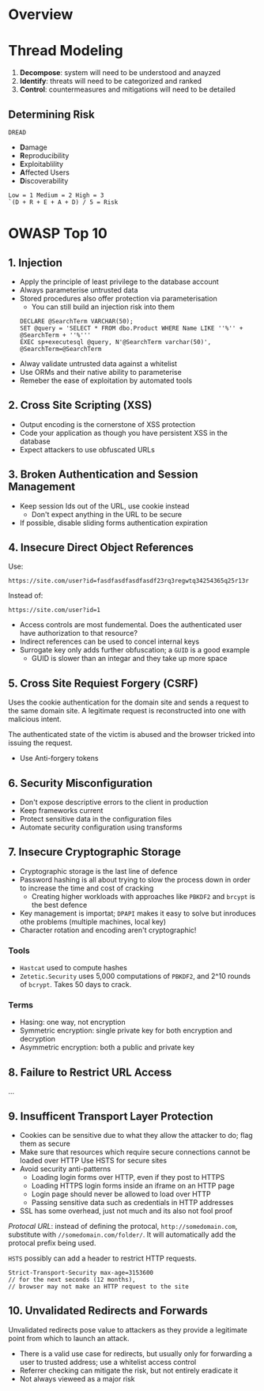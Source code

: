 # Overview

# Thread Modeling
1. **Decompose**: system will need to be understood and anayzed
1. **Identify**: threats will need to be categorized and ranked
1. **Control**: countermeasures and mitigations will need to be detailed

## Determining Risk
`DREAD`

* **D**amage
* **R**eproducibility
* **E**xploitablility
* **A**ffected Users
* **D**iscoverability

```
Low = 1 Medium = 2 High = 3
`(D + R + E + A + D) / 5 = Risk
```

# OWASP Top 10

## 1. Injection
* Apply the principle of least privilege to the database account
* Always parameterise untrusted data
* Stored procedures also offer protection via parameterisation
  * You can still build an injection risk into them
  ```
  DECLARE @SearchTerm VARCHAR(50);
  SET @query = 'SELECT * FROM dbo.Product WHERE Name LIKE ''%'' + @SearchTerm + ''%'''
  EXEC sp+executesql @query, N'@SearchTerm varchar(50)', @SearchTerm=@SearchTerm
  ```
* Alway validate untrusted data against a whitelist
* Use ORMs and their native ability to parameterise
* Remeber the ease of exploitation by automated tools

## 2. Cross Site Scripting (XSS)
* Output encoding is the cornerstone of XSS protection
* Code your application as though you have persistent XSS in the database
* Expect attackers to use obfuscated URLs

## 3. Broken Authentication and Session Management
* Keep session Ids out of the URL, use cookie instead
  * Don't expect anything in the URL to be secure
* If possible, disable sliding forms authentication expiration

## 4. Insecure Direct Object References
Use:
```
https://site.com/user?id=fasdfasdfasdfasdf23rq3regwtq34254365q25r13r
```
Instead of:
```
https://site.com/user?id=1
```
* Access controls are most fundemental. Does the authenticated user have authorization to that resource?
* Indirect references can be used to concel internal keys
* Surrogate key only adds further obfuscation; a `GUID` is a good example
  * GUID is slower than an integar and they take up more space

## 5. Cross Site Requiest Forgery (CSRF)
Uses the cookie authentication for the domain site and sends a request to the same domain site.  A legitimate request is reconstructed into one with malicious intent.

The authenticated state of the victim is abused and the browser tricked into issuing the request.

* Use Anti-forgery tokens

## 6. Security Misconfiguration
* Don't expose descriptive errors to the client in production
* Keep frameworks current
* Protect sensitive data in the configuration files
* Automate security configuration using transforms

## 7. Insecure Cryptographic Storage
* Cryptographic storage is the last line of defence
* Password hashing is all about trying to slow the process down in order to increase the time and cost of cracking
  * Creating higher workloads with approaches like `PBKDF2` and `brcypt` is the best defence
* Key management is importat; `DPAPI` makes it easy to solve but inroduces othe problems (multiple machines, local key)
* Character rotation and encoding aren't cryptographic!

### Tools
* `Hastcat` used to compute hashes
* `Zetetic.Security` uses 5,000 computations of `PBKDF2`, and 2^10 rounds of `bcrypt`. Takes 50 days to crack.

### Terms
* Hasing: one way, not encryption
* Symmetric encryption: single private key for both encryption and decryption
* Asymmetric encryption: both a public and private key

## 8. Failure to Restrict URL Access
...

## 9. Insufficent Transport Layer Protection
* Cookies can be sensitive due to what they allow the attacker to do; flag them as secure
* Make sure that resources which require secure connections cannot be loaded over HTTP
Use HSTS for secure sites
* Avoid security anti-patterns
  * Loading login forms over HTTP, even if they post to HTTPS
  * Loading HTTPS login forms inside an iframe on an HTTP page
  * Login page should never be allowed to load over HTTP
  * Passing sensitive data such as credentials in HTTP addresses
* SSL has some overhead, just not much and its also not fool proof

*Protocal URL*: instead of defining the protocal, `http://somedomain.com`, substitute with `//somedomain.com/folder/`.  It will automatically add the protocal prefix being used.

`HSTS` possibly can add a header to restrict HTTP requests.
```
Strict-Transport-Security max-age=3153600 
// for the next seconds (12 months), 
// browser may not make an HTTP request to the site
```

## 10. Unvalidated Redirects and Forwards
Unvalidated redirects pose value to attackers as they provide a legitimate point from which to launch an attack.

* There is a valid use case for redirects, but usually only for forwarding a user to trusted address; use a whitelist access control
* Referrer checking can mitigate the risk, but not entirely eradicate it
* Not always vieweed as a major risk
